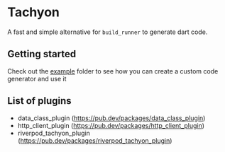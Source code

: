 # Tachyon

A fast and simple alternative for `build_runner` to generate dart code.

## Getting started

Check out the [example](https://github.com/spideythewebhead/tachyon/tree/main/example) folder to see how you can create a custom code generator
and use it

## List of plugins

- data_class_plugin (https://pub.dev/packages/data_class_plugin)
- http_client_plugin (https://pub.dev/packages/http_client_plugin)
- riverpod_tachyon_plugin (https://pub.dev/packages/riverpod_tachyon_plugin)